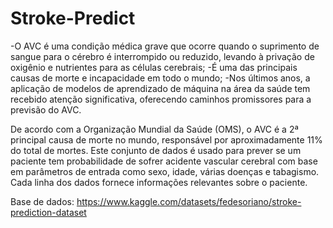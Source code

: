 # Stroke-Predict
-O AVC é uma condição médica grave que ocorre quando o suprimento de sangue para o cérebro é interrompido ou reduzido, levando à privação de oxigênio e nutrientes para as células cerebrais;
-É uma das principais causas de morte e incapacidade em todo o mundo;
-Nos últimos anos, a aplicação de modelos de aprendizado de máquina na área da saúde tem recebido atenção significativa, oferecendo caminhos promissores para a previsão do AVC.

De acordo com a Organização Mundial da Saúde (OMS), o AVC é a 2ª principal causa de morte no mundo, responsável por aproximadamente 11% do total de mortes. Este conjunto de dados é usado para prever se um paciente tem probabilidade de sofrer acidente vascular cerebral com base em parâmetros de entrada como sexo, idade, várias doenças e tabagismo. Cada linha dos dados fornece informações relevantes sobre o paciente.

Base de dados:
https://www.kaggle.com/datasets/fedesoriano/stroke-prediction-dataset

